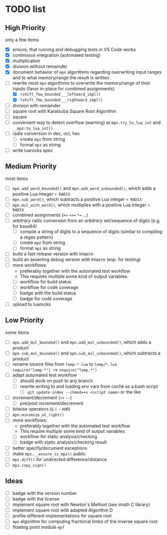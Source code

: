 # TODO list

## High Priority

only a few items

- [x] ensure, that running and debugging tests in VS Code works
- [x] continuous integration (automated testing)
- [x] multiplication
- [x] division without remainder
- [x] document behavior of `mpn` algorithms regarding overwriting input ranges
      and to what memory/range the result is written
- [ ] rewrite most `mpn` algorithms to overwrite the memory/range of their inputs
      (favor in-place for combined assignments)
    - [x] `rshift_few_bounded___leftward_impl()`
    - [x] `lshift_few_bounded___rightward_impl()`
- [ ] division with remainder
- [ ] square root with Karatsuba Square Root Algorithm
- [ ] square
- [ ] convenient way to detect overflow (warning) at `mpn.try_to_lua_int` and `__mpz:to_lua_int()`
- [ ] radix conversion in dec, oct, hex
    - [ ] create `mpz` from string
    - [ ] format `mpz` as string
- [ ] write luarocks spec

## Medium Priority

most items

- [ ] `mpn.add_word_bounded()` and `mpn.add_word_unbounded()`, which adds a positive Lua integer `< RADIX`
- [ ] `mpn.sub_word()`, which subtracts a positive Lua integer `< RADIX`
- [ ] `mpn.mul_with_word()`, which multiplies with a positive Lua integer `< RADIX`
- [ ] combined assignments (`+=` `<<=` `*=` ...)
- [ ] *arbitrary* radix conversion from an *arbitrary* set/sequence of digits (e.g. for base64)
    - [ ] compile a string of digits to a sequence of digits (similar to compiling a regex pattern)
    - [ ] create `mpz` from string
    - [ ] format `mpz` as string
- [ ] build a fast release version with lmacro
- [ ] build an asserting debug version with lmacro (esp. for testing)
- [ ] more workflows:
    - preferably together with the automated test workflow
    - This requires multiple some kind of output variables.
    - [ ] workflow for build status
    - [ ] workflow for code coverage
    - [ ] badge with the build status
    - [ ] badge for code coverage
- [ ] upload to luarocks

## Low Priority

some items

- [ ] `mpn.add_mul_bounded()` and `mpn.add_mul_unbounded()`, which adds a product
- [ ] `mpn.sub_mul_bounded()` and `mpn.sub_mul_unbounded()`, which subtracts a product
- [ ] rename source files from `lomp-*.lua` to `lomp/*.lua`<br>
      `require("lomp-*")` --> `require("lomp.*")`
- [ ] adapt automated test workflow
    - [ ] should work on push to any branch
    - [ ] rewrite writing to and loading env vars from cache as a bash script
        - [ ] `git update-index --chmod=+x <script name>` or the like
- [ ] increment/decrement (`++` `--`)
    - [ ] pre/post increment/decrement
- [ ] bitwise operators (`&` `|` `~` `XOR`)
- [ ] `mpn.minimize_at_right()`
- [ ] more workflows:
    - preferably together with the automated test workflow
    - This require multiple some kind of output variables.
    - [ ] workflow for static analysis/checking
    - [ ] badge with static analysis/checking result
- [ ] better specify/document exceptions
- [ ] make `mpz.__ensure_is_mpz()` public
- [ ] `mpz.diff()` for undirected difference/distance
- [ ] `mpz.copy_sign()`

## Ideas

- [ ] badge with the version number
- [ ] badge with the license
- [ ] implement square root with Newton's Method (see imath C library)
- [ ] implement square root with adapted Algorithm D
- [ ] profile different implementations for square root
- [ ] `mpn` algorithm for computing fractional limbs of the inverse square root
- [ ] floating point module `mpf`
